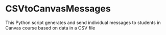 # CSVtoCanvasMessages
 This Python script generates and send individual messages to students in Canvas course based on data in a CSV file

